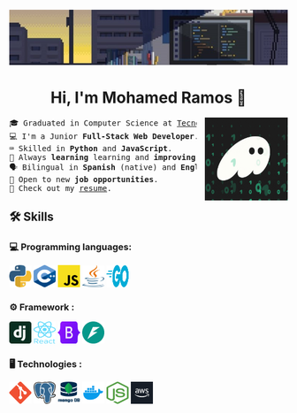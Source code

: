 <img src="./assets/wallpaper/wallpaper.jpg" style="max-height: 100px; width: 100%; object-fit: cover;" 
         alt="Banner">

<div align="center">
<h1>Hi, I'm Mohamed Ramos 👋</h1>
</div>

<picture> 
<img src="./assets/gif/code.gif" width="150px" height="" style="margin-left: 15px;" align="right">
</picture>

<pre>
🎓 Graduated in Computer Science at <a href="https://tec.mx/en">Tecnologico de Monterrey</a>.
💻 I'm a Junior <strong>Full-Stack Web Developer</strong>.
⌨️ Skilled in <strong>Python</strong> and <strong>JavaScript</strong>.
🧠 Always <strong>learning </strong>learning and <strong>improving</strong> skills.
🗣 Bilingual in <strong>Spanish </strong>(native) and <strong>English</strong>.
🚀 Open to new <strong>job opportunities</strong>.
📄 Check out my <a href="./resume/CV MRN English.pdf">resume</a>.
</pre>

##  🛠️ Skills

###  💻 Programming languages: 
<div>
  <img src="./assets/Languages/python.png" alt="Alt text" width="40" height="40">
  <img src="./assets/Languages/C.png" alt="Alt text" width="40" height="40">
  <img src="./assets/Languages/javascript.png" alt="Alt text" width="40" height="40">
  <img src="./assets/Languages/java.png" alt="Alt text" width="40" height="40">
  <img src="./assets/Languages/go.png" alt="Alt text" width="40" height="40">
</div>

### ⚙️  Framework : 
<div>
 <img src="./assets/Frameworks/django.png" alt="Alt text" width="40" height="40">
  <img src="./assets/Frameworks/react.png" alt="Alt text" width="40" height="40">
  <img src="./assets/Frameworks/bootstrap.png" alt="Alt text" width="40" height="40">
  <img src="./assets/Frameworks/fastapi.png" alt="Alt text" width="40" height="40">

</div>

### 🖥️ Technologies :  
<div>
  <img src="./assets/Technologies/git.png" alt="Alt text" width="40" height="40">
  <img src="./assets/Technologies/postgresql.png" alt="Alt text" width="40" height="40">
  <img src="./assets/Technologies/mongodb.png" alt="Alt text" width="40" height="40">
  <img src="./assets/Technologies/docker.png" alt="Alt text" width="40" height="40">
  <img src="./assets/Technologies/nodejs.png" alt="Alt text" width="40" height="40">
  <img src="./assets/Technologies/aws.png" alt="Alt text" width="40" height="40">
</div>
